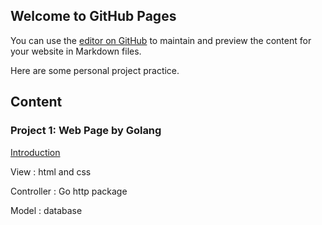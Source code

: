 ## Welcome to GitHub Pages

You can use the [editor on GitHub](https://github.com/zzy2005137/zzy2005137.github.io/edit/main/README.md) to maintain and preview the content for your website in Markdown files.

Here are some personal project practice.



## Content

### Project 1: Web Page by Golang

[Introduction](https://github.com/zzy2005137/zzy2005137.github.io/Booklist/introduction.md)

View : html and css 

Controller :   Go  http package 

Model : database 



